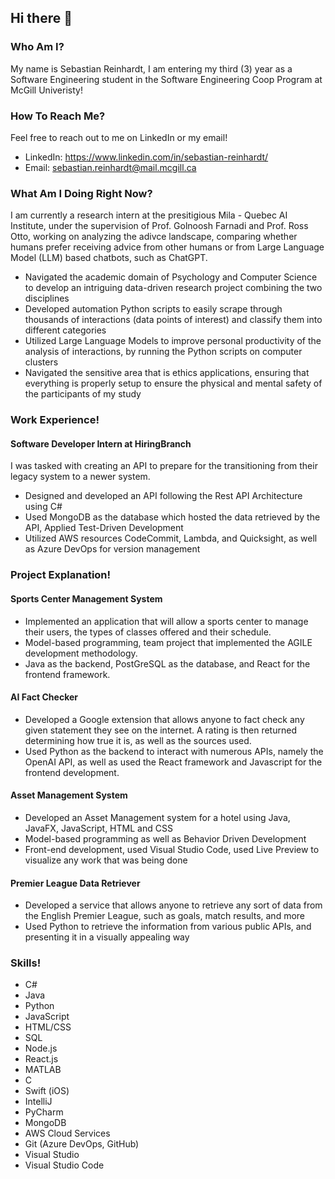 ## Hi there 👋

### Who Am I?
My name is Sebastian Reinhardt, I am entering my third (3) year as a Software Engineering student in the Software Engineering Coop Program at McGill Univeristy!

### How To Reach Me?
Feel free to reach out to me on LinkedIn or my email!
- LinkedIn: https://www.linkedin.com/in/sebastian-reinhardt/
- Email: sebastian.reinhardt@mail.mcgill.ca

### What Am I Doing Right Now?
I am currently a research intern at the presitigious Mila - Quebec AI Institute, under the supervision of Prof. Golnoosh Farnadi and Prof. Ross Otto, working on analyzing the adivce landscape, comparing whether humans prefer receiving advice from other humans or from Large Language Model (LLM) based chatbots, such as ChatGPT.
 - Navigated the academic domain of Psychology and Computer Science to develop an intriguing data-driven research project combining the two disciplines
 - Developed automation Python scripts to easily scrape through thousands of interactions (data points of interest) and classify them into different categories
 - Utilized Large Language Models to improve personal productivity of the analysis of interactions, by running the Python scripts on computer clusters
 - Navigated the sensitive area that is ethics applications, ensuring that everything is properly setup to ensure the physical and mental safety of the participants of my study

### Work Experience!
#### Software Developer Intern at HiringBranch
I was tasked with creating an API to prepare for the transitioning from their legacy system to a newer system.
  - Designed and developed an API following the Rest API Architecture using C#
  - Used MongoDB as the database which hosted the data retrieved by the API, Applied Test-Driven Development
  - Utilized AWS resources CodeCommit, Lambda, and Quicksight, as well as Azure DevOps for version management

### Project Explanation!
#### Sports Center Management System
- Implemented an application that will allow a sports center to manage their users, the types of classes offered and their schedule.
- Model-based programming, team project that implemented the AGILE development methodology.
- Java as the backend, PostGreSQL as the database, and React for the frontend framework.
#### AI Fact Checker
- Developed a Google extension that allows anyone to fact check any given statement they see on the internet. A rating is then returned determining how true it is, as well as the sources used.
- Used Python as the backend to interact with numerous APIs, namely the OpenAI API, as well as used the React framework and Javascript for the frontend development.
#### Asset Management System
- Developed an Asset Management system for a hotel using Java, JavaFX, JavaScript, HTML and CSS
- Model-based programming as well as Behavior Driven Development
- Front-end development, used Visual Studio Code, used Live Preview to visualize any work that was being done
#### Premier League Data Retriever
- Developed a service that allows anyone to retrieve any sort of data from the English Premier League, such as goals, match results, and more
- Used Python to retrieve the information from various public APIs, and presenting it in a visually appealing way

### Skills!
- C#
- Java
- Python
- JavaScript
- HTML/CSS
- SQL
- Node.js
- React.js
- MATLAB
- C
- Swift (iOS)
- IntelliJ
- PyCharm
- MongoDB
- AWS Cloud Services
- Git (Azure DevOps, GitHub)
- Visual Studio
- Visual Studio Code
